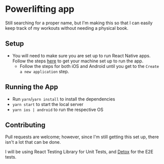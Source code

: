 # Powerlifting app 
Still searching for a proper name, but I'm making this so that I can easily keep track of my workouts without needing a physical book.

## Setup
 - You will need to make sure you are set up to run React Native apps.  Follow the steps [here](https://reactnative.dev/docs/environment-setup) to get your machine set up to run the app.
    - Follow the steps for both iOS and Android until you get to the `Create a new application` step.
 
 ## Running the App
 - Run `yarn`/`yarn install` to install the dependencies
 - `yarn start` to start the local server
 - `yarn ios | android` to run the respective OS 

## Contributing
Pull requests are welcome; however, since I'm still getting this set up, there isn't a lot that can be done.

I will be using React Testing Library for Unit Tests, and [Detox](https://github.com/wix/Detox) for the E2E tests.
